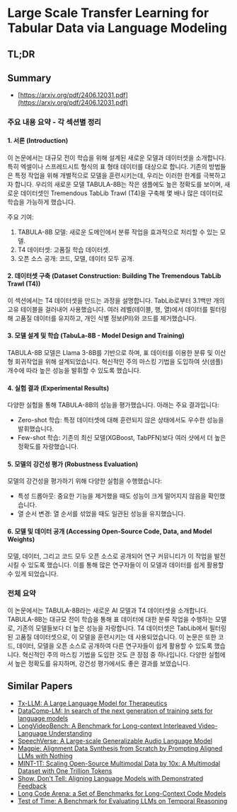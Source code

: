 # Large Scale Transfer Learning for Tabular Data via Language Modeling
## TL;DR
## Summary
- [https://arxiv.org/pdf/2406.12031.pdf](https://arxiv.org/pdf/2406.12031.pdf)

### 주요 내용 요약 - 각 섹션별 정리

#### 1. 서론 (Introduction)
이 논문에서는 대규모 전이 학습을 위해 설계된 새로운 모델과 데이터셋을 소개합니다. 특히 엑셀이나 스프레드시트 형식의 표 형태 데이터를 대상으로 합니다. 기존의 방법들은 특정 작업을 위해 개별적으로 모델을 훈련시키는데, 우리는 이러한 한계를 극복하고자 합니다. 우리의 새로운 모델 TABULA-8B는 작은 샘플에도 높은 정확도를 보이며, 새로운 데이터셋인 Tremendous TabLib Trawl (T4)을 구축해 몇 배나 많은 데이터로 학습을 가능하게 했습니다.

주요 기여:
1. TABULA-8B 모델: 새로운 도메인에서 분류 작업을 효과적으로 처리할 수 있는 모델.
2. T4 데이터셋: 고품질 학습 데이터셋.
3. 오픈 소스 공개: 코드, 모델, 데이터 모두 공개.

#### 2. 데이터셋 구축 (Dataset Construction: Building The Tremendous TabLib Trawl (T4))
이 섹션에서는 T4 데이터셋을 만드는 과정을 설명합니다. TabLib로부터 3.1백만 개의 고유 테이블을 걸러내어 사용했습니다. 여러 레벨(테이블, 행, 열)에서 데이터를 필터링해 고품질 데이터를 유지하고, 개인 식별 정보(PII)와 코드를 제거했습니다.

#### 3. 모델 설계 및 학습 (TabuLa-8B - Model Design and Training)
TABULA-8B 모델은 Llama 3-8B를 기반으로 하며, 표 데이터를 이용한 분류 및 이산형 회귀작업을 위해 설계되었습니다. 혁신적인 주의 마스킹 기법을 도입하여 샷(샘플) 개수에 따라 높은 성능을 발휘할 수 있도록 했습니다.

#### 4. 실험 결과 (Experimental Results)
다양한 실험을 통해 TABULA-8B의 성능을 평가했습니다. 아래는 주요 결과입니다:
- Zero-shot 학습: 특정 데이터셋에 대해 훈련되지 않은 상태에서도 우수한 성능을 발휘했습니다.
- Few-shot 학습: 기존의 최신 모델(XGBoost, TabPFN)보다 여러 샷에서 더 높은 정확도를 자랑했습니다.

#### 5. 모델의 강건성 평가 (Robustness Evaluation)
모델의 강건성을 평가하기 위해 다양한 실험을 수행했습니다:
- 특성 드롭아웃: 중요한 기능을 제거했을 때도 성능이 크게 떨어지지 않음을 확인했습니다.
- 열 순서 변경: 열 순서를 섞었을 때도 일관된 성능을 유지했습니다.

#### 6. 모델 및 데이터 공개 (Accessing Open-Source Code, Data, and Model Weights)
모델, 데이터, 그리고 코드 모두 오픈 소스로 공개되어 연구 커뮤니티가 이 작업을 발전시킬 수 있도록 했습니다. 이를 통해 많은 연구자들이 이 모델과 데이터를 쉽게 활용할 수 있게 되었습니다.

### 전체 요약

이 논문에서는 TABULA-8B라는 새로운 AI 모델과 T4 데이터셋을 소개합니다. TABULA-8B는 대규모 전이 학습을 통해 표 데이터에 대한 분류 작업을 수행하는 모델로, 기존의 모델들보다 더 높은 성능을 자랑합니다. T4 데이터셋은 TabLib에서 필터링된 고품질 데이터셋으로, 이 모델을 훈련시키는 데 사용되었습니다. 이 논문은 또한 코드, 데이터, 모델을 오픈 소스로 공개하여 다른 연구자들이 쉽게 활용할 수 있도록 했습니다. 혁신적인 주의 마스킹 기법을 도입한 것도 큰 장점 중 하나입니다. 다양한 실험에서 높은 정확도를 유지하며, 강건성 평가에서도 좋은 결과를 보였습니다.

## Similar Papers
- [Tx-LLM: A Large Language Model for Therapeutics](2406.06316.md)
- [DataComp-LM: In search of the next generation of training sets for language models](2406.11794.md)
- [LongVideoBench: A Benchmark for Long-context Interleaved Video-Language Understanding](2407.15754.md)
- [SpeechVerse: A Large-scale Generalizable Audio Language Model](2405.08295.md)
- [Magpie: Alignment Data Synthesis from Scratch by Prompting Aligned LLMs with Nothing](2406.08464.md)
- [MINT-1T: Scaling Open-Source Multimodal Data by 10x: A Multimodal Dataset with One Trillion Tokens](2406.11271.md)
- [Show, Don't Tell: Aligning Language Models with Demonstrated Feedback](2406.00888.md)
- [Long Code Arena: a Set of Benchmarks for Long-Context Code Models](2406.11612.md)
- [Test of Time: A Benchmark for Evaluating LLMs on Temporal Reasoning](2406.09170.md)
